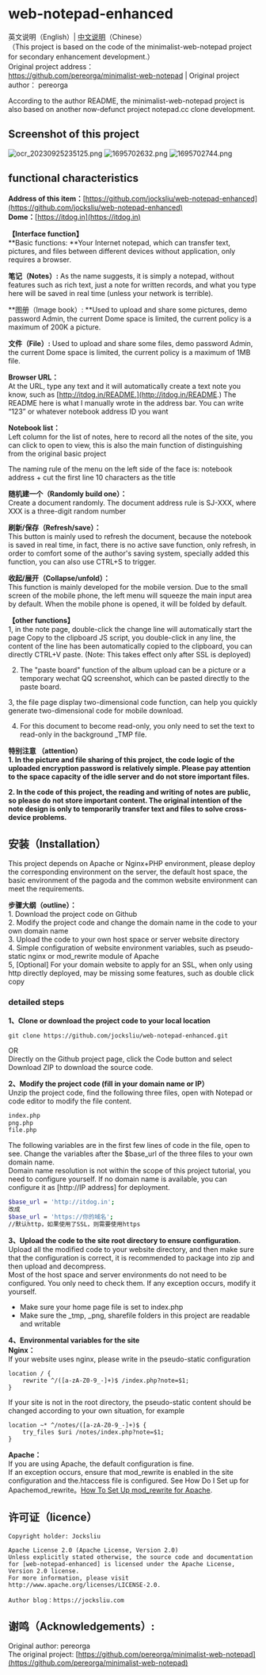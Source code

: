 # web-notepad-enhanced
英文说明（English）|   [中文说明](https://github.com/jocksliu/web-notepad-enhanced/blob/main/README.md)（Chinese）<br />（This project is based on the code of the minimalist-web-notepad project for secondary enhancement development.）<br />Original project address：<br />https://github.com/pereorga/minimalist-web-notepad |  Original project author： pereorga

According to the author README, the minimalist-web-notepad project is also based on another now-defunct project notepad.cc clone development.

## Screenshot of this project
![ocr_20230925235125.png](https://cdn.nlark.com/yuque/0/2023/png/27433930/1695657090507-3913b736-5167-4108-845c-91c63042e575.png#averageHue=%23f3f3f3&clientId=ueeba5647-94c9-4&from=paste&height=955&id=BKGJ0&originHeight=955&originWidth=1040&originalType=binary&ratio=1&rotation=0&showTitle=false&size=65833&status=done&style=none&taskId=uab89d637-9aef-41fc-9f50-131d8e71f04&title=&width=1040)
![1695702632.png](https://jks-1251624037.cos.ap-nanjing.myqcloud.com/ocr-2022-8-9//1695702632.png#averageHue=%23f3f3f3&clientId=ueeba5647-94c9-4&from=paste&height=955&id=BKGJ0&originHeight=955&originWidth=1040&originalType=binary&ratio=1&rotation=0&showTitle=false&size=65833&status=done&style=none&taskId=uab89d637-9aef-41fc-9f50-131d8e71f04&title=&width=1040) 
![1695702744.png](https://jks-1251624037.cos.ap-nanjing.myqcloud.com/ocr-2022-8-9//1695702744.png#averageHue=%23f3f3f3&clientId=ueeba5647-94c9-4&from=paste&height=955&id=BKGJ0&originHeight=955&originWidth=1040&originalType=binary&ratio=1&rotation=0&showTitle=false&size=65833&status=done&style=none&taskId=uab89d637-9aef-41fc-9f50-131d8e71f04&title=&width=1040) 
## **functional characteristics**

**Address of this item：**[https://github.com/jocksliu/web-notepad-enhanced](https://github.com/jocksliu/web-notepad-enhanced)<br />**Dome：**[https://itdog.in](https://itdog.in)

**【Interface function】**<br />**Basic functions: **Your Internet notepad, which can transfer text, pictures, and files between different devices without application, only requires a browser.

**笔记（Notes）:** As the name suggests, it is simply a notepad, without features such as rich text, just a note for written records, and what you type here will be saved in real time (unless your network is terrible).

**图册（Image book）: **Used to upload and share some pictures, demo password Admin, the current Dome space is limited, the current policy is a maximum of 200K a picture.

**文件（File）:** Used to upload and share some files, demo password Admin, the current Dome space is limited, the current policy is a maximum of 1MB file.

**Browser URL：**<br />At the URL, type any text and it will automatically create a text note you know, such as [http://itdog.in/README.](http://itdog.in/README.) The README here is what I manually wrote in the address bar. You can write “123” or whatever notebook address ID you want

**Notebook list：**<br />Left column for the list of notes, here to record all the notes of the site, you can click to open to view, this is also the main function of distinguishing from the original basic project

The naming rule of the menu on the left side of the face is: notebook address + cut the first line 10 characters as the title

**随机建一个（Randomly build one）：**<br />Create a document randomly. The document address rule is SJ-XXX, where XXX is a three-digit random number

**刷新/保存（Refresh/save）：**<br />This button is mainly used to refresh the document, because the notebook is saved in real time, in fact, there is no active save function, only refresh, in order to comfort some of the author's saving system, specially added this function, you can also use CTRL+S to trigger.

**收起/展开（Collapse/unfold）：**<br />This function is mainly developed for the mobile version. Due to the small screen of the mobile phone, the left menu will squeeze the main input area by default. When the mobile phone is opened, it will be folded by default.

**【other functions】**<br />1, in the note page, double-click the change line will automatically start the page Copy to the clipboard JS script, you double-click in any line, the content of the line has been automatically copied to the clipboard, you can directly CTRL+V paste. (Note: This takes effect only after SSL is deployed)

2. The "paste board" function of the album upload can be a picture or a temporary wechat QQ screenshot, which can be pasted directly to the paste board.

3, the file page display two-dimensional code function, can help you quickly generate two-dimensional code for mobile download.

4. For this document to become read-only, you only need to set the text to read-only in the background _TMP file.

**特别注意 （attention）**<br />**1. In the picture and file sharing of this project, the code logic of the uploaded encryption password is relatively simple. Please pay attention to the space capacity of the idle server and do not store important files.**

**2. In the code of this project, the reading and writing of notes are public, so please do not store important content. The original intention of the note design is only to temporarily transfer text and files to solve cross-device problems.**

## 安装（Installation）
This project depends on Apache or Nginx+PHP environment, please deploy the corresponding environment on the server, the default host space, the basic environment of the pagoda and the common website environment can meet the requirements.

**步骤大纲（outline）：**<br />1. Download the project code on Github<br />2. Modify the project code and change the domain name in the code to your own domain name<br />3. Upload the code to your own host space or server website directory<br />4. Simple configuration of website environment variables, such as pseudo-static nginx or mod_rewrite module of Apache<br />5, [Optional] For your domain website to apply for an SSL, when only using http directly deployed, may be missing some features, such as double click copy

### detailed steps
**1、Clone or download the project code to your local location**
```
git clone https://github.com/jocksliu/web-notepad-enhanced.git
```
OR<br />Directly on the Github project page, click the Code button and select Download ZIP to download the source code.

**2、Modify the project code (fill in your domain name or IP）**<br />Unzip the project code, find the following three files, open with Notepad or code editor to modify the file content.
```bash
index.php
png.php
file.php
```
The following variables are in the first few lines of code in the file, open to see. Change the variables after the $base_url of the three files to your own domain name.<br />Domain name resolution is not within the scope of this project tutorial, you need to configure yourself. If no domain name is available, you can configure it as [http://IP address] for deployment.
```bash
$base_url = 'http://itdog.in';
改成
$base_url = 'https://你的域名';
//默认http，如果使用了SSL，则需要使用https
```

**3、Upload the code to the site root directory to ensure configuration.**<br />Upload all the modified code to your website directory, and then make sure that the configuration is correct, it is recommended to package into zip and then upload and decompress.<br />Most of the host space and server environments do not need to be configured. You only need to check them. If any exception occurs, modify it yourself.

- Make sure your home page file is set to index.php
- Make sure the _tmp, _png, sharefile folders in this project are readable and writable

**4、Environmental variables for the site**<br />**Nginx：**<br />If your website uses nginx, please write in the pseudo-static configuration
```
location / {
    rewrite ^/([a-zA-Z0-9_-]+)$ /index.php?note=$1;
}
```
If your site is not in the root directory, the pseudo-static content should be changed according to your own situation, for example
```
location ~* ^/notes/([a-zA-Z0-9_-]+)$ {
    try_files $uri /notes/index.php?note=$1;
}
```

**Apache：**<br />If you are using Apache, the default configuration is fine.<br />If an exception occurs, ensure that mod_rewrite is enabled in the site configuration and the.htaccess file is configured. See How Do I Set up for Apachemod_rewrite。[How To Set Up mod_rewrite for Apache](https://www.digitalocean.com/community/tutorials/how-to-set-up-mod_rewrite-for-apache-on-ubuntu-14-04).

## 许可证（licence）
```
Copyright holder: Jocksliu

Apache License 2.0 (Apache License, Version 2.0)
Unless explicitly stated otherwise, the source code and documentation for [web-notepad-enhanced] is licensed under the Apache License, Version 2.0 license.
For more information, please visit http://www.apache.org/licenses/LICENSE-2.0.

Author blog：https://jocksliu.com
```

## 谢鸣（Acknowledgements）:
Original author: pereorga<br />The original project: [https://github.com/pereorga/minimalist-web-notepad](https://github.com/pereorga/minimalist-web-notepad)
